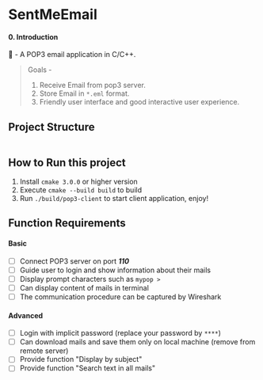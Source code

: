# SentMeEmail

#### 0. Introduction
📨 - A POP3 email application in C/C++.

> Goals -
>
> 1. Receive Email from pop3 server.
> 2. Store Email in `*.eml` format.
> 3. Friendly user interface and good interactive user experience.

## Project Structure

```

```

## How to Run this project

1. Install `cmake 3.0.0` or higher version
2. Execute `cmake --build build` to build
3. Run `./build/pop3-client` to start client application, enjoy!

## Function Requirements

#### Basic

- [ ] Connect POP3 server on port ***110***
- [ ] Guide user to login and show information about their mails
- [ ] Display prompt characters such as `mypop >`
- [ ] Can display content of mails in terminal
- [ ] The communication procedure can be captured by Wireshark

#### Advanced

- [ ] Login with implicit password (replace your password by `****`)
- [ ] Can download mails and save them only on local machine  (remove from remote server)
- [ ] Provide function "Display by subject"
- [ ] Provide function "Search text in all mails"